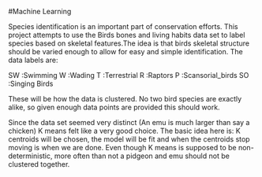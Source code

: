 #Machine Learning

Species identification is an important part of conservation efforts. This project attempts to use the Birds bones and living habits data set to label species based on skeletal features.The idea is that birds skeletal structure should be varied enough to allow for easy and simple identification. The data labels are:

SW :Swimming
W :Wading
T :Terrestrial
R :Raptors
P :Scansorial_birds
SO :Singing Birds

These will be how the data is clustered. No two bird species are exactly alike, so given enough data points are provided this should work.

Since the data set seemed very distinct (An emu is much larger than say a chicken) K means felt like a very good choice. The basic idea here is: K centroids will be chosen, the model will be fit and when the centroids stop moving is when we are done. Even though K means is supposed to be non-deterministic, more often than not a pidgeon and emu should not be clustered together.
